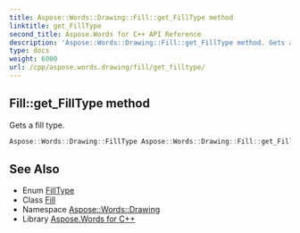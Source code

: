 ```yaml
---
title: Aspose::Words::Drawing::Fill::get_FillType method
linktitle: get_FillType
second_title: Aspose.Words for C++ API Reference
description: 'Aspose::Words::Drawing::Fill::get_FillType method. Gets a fill type in C++.'
type: docs
weight: 6000
url: /cpp/aspose.words.drawing/fill/get_filltype/
---
```

## Fill::get_FillType method


Gets a fill type.

```cpp
Aspose::Words::Drawing::FillType Aspose::Words::Drawing::Fill::get_FillType()
```

## See Also

* Enum [FillType](../../filltype/)
* Class [Fill](../)
* Namespace [Aspose::Words::Drawing](../../)
* Library [Aspose.Words for C++](../../../)
